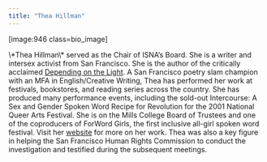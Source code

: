 ```yaml
---
title: "Thea Hillman"
---
```


<p>[image:946 class=bio_image]  </p>

<p>\*Thea Hillman\* served as the Chair of <span class="caps">ISNA</span>’s Board. She is a writer and intersex activist from San Francisco. She is the author of the critically acclaimed <a href="http://www.amazon.com/exec/obidos/tg/detail/-/091639770X/103-5793418-1126211?v=glance">Depending on the Light</a>. A San Francisco poetry slam champion with an <span class="caps">MFA</span> in English/Creative Writing, Thea has performed her work at festivals, bookstores, and reading series across the country. She has produced many performance events, including the sold-out Intercourse: A Sex and Gender Spoken Word Recipe for Revolution for the 2001 National Queer Arts Festival. She is on the Mills College Board of Trustees and one of the coproducers of ForWord Girls, the first inclusive all-girl spoken word festival. Visit her <a href="http://www.theahillman.com/">website</a> for more on her work. Thea was also a key figure in helping the San Francisco Human Rights Commission to conduct the investigation and testified during the subsequent meetings.</p>